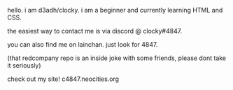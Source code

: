 hello. i am d3adh/clocky.
i am a beginner and currently learning HTML and CSS.

the easiest way to contact me is via discord @ clocky#4847. 

you can also find me on lainchan. just look for 4847.

(that redcompany repo is an inside joke with some friends, please dont take it seriously)

check out my site! 
c4847.neocities.org

